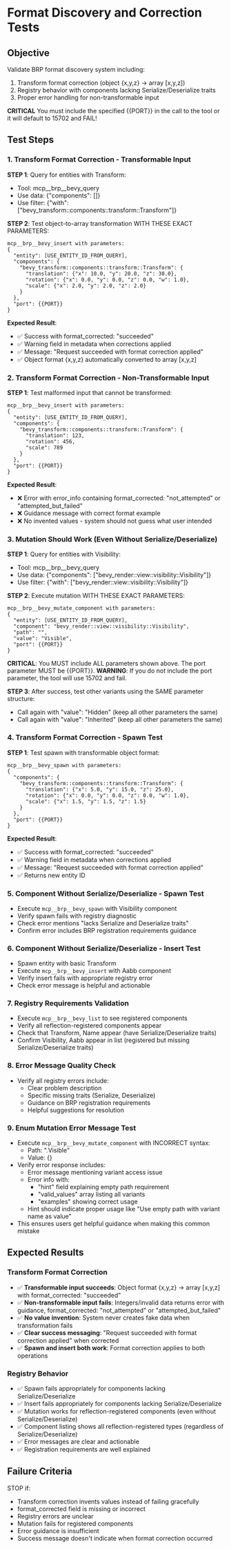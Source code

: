 # Format Discovery and Correction Tests

## Objective
Validate BRP format discovery system including:
1. Transform format correction (object {x,y,z} → array [x,y,z])
2. Registry behavior with components lacking Serialize/Deserialize traits
3. Proper error handling for non-transformable input

**CRITICAL** You must include the specified {{PORT}} in the call to the tool or it will default to 15702 and FAIL!

## Test Steps

### 1. Transform Format Correction - Transformable Input
**STEP 1**: Query for entities with Transform:
- Tool: mcp__brp__bevy_query
- Use data: {"components": []}
- Use filter: {"with": ["bevy_transform::components::transform::Transform"]}

**STEP 2**: Test object-to-array transformation WITH THESE EXACT PARAMETERS:
```
mcp__brp__bevy_insert with parameters:
{
  "entity": [USE_ENTITY_ID_FROM_QUERY],
  "components": {
    "bevy_transform::components::transform::Transform": {
      "translation": {"x": 10.0, "y": 20.0, "z": 30.0},
      "rotation": {"x": 0.0, "y": 0.0, "z": 0.0, "w": 1.0},
      "scale": {"x": 2.0, "y": 2.0, "z": 2.0}
    }
  },
  "port": {{PORT}}
}
```

**Expected Result**: 
- ✅ Success with format_corrected: "succeeded"
- ✅ Warning field in metadata when corrections applied
- ✅ Message: "Request succeeded with format correction applied"
- ✅ Object format {x,y,z} automatically converted to array [x,y,z]

### 2. Transform Format Correction - Non-Transformable Input
**STEP 1**: Test malformed input that cannot be transformed:
```
mcp__brp__bevy_insert with parameters:
{
  "entity": [USE_ENTITY_ID_FROM_QUERY],
  "components": {
    "bevy_transform::components::transform::Transform": {
      "translation": 123,
      "rotation": 456, 
      "scale": 789
    }
  },
  "port": {{PORT}}
}
```

**Expected Result**:
- ❌ Error with error_info containing format_corrected: "not_attempted" or "attempted_but_failed"
- ❌ Guidance message with correct format example
- ❌ No invented values - system should not guess what user intended

### 3. Mutation Should Work (Even Without Serialize/Deserialize)
**STEP 1**: Query for entities with Visibility:
- Tool: mcp__brp__bevy_query
- Use data: {"components": ["bevy_render::view::visibility::Visibility"]}
- Use filter: {"with": ["bevy_render::view::visibility::Visibility"]}

**STEP 2**: Execute mutation WITH THESE EXACT PARAMETERS:
```
mcp__brp__bevy_mutate_component with parameters:
{
  "entity": [USE_ENTITY_ID_FROM_QUERY],
  "component": "bevy_render::view::visibility::Visibility",
  "path": "",
  "value": "Visible",
  "port": {{PORT}}
}
```

**CRITICAL**: You MUST include ALL parameters shown above. The port parameter MUST be {{PORT}}.
**WARNING**: If you do not include the port parameter, the tool will use 15702 and fail.

**STEP 3**: After success, test other variants using the SAME parameter structure:
- Call again with "value": "Hidden" (keep all other parameters the same)
- Call again with "value": "Inherited" (keep all other parameters the same)

### 4. Transform Format Correction - Spawn Test
**STEP 1**: Test spawn with transformable object format:
```
mcp__brp__bevy_spawn with parameters:
{
  "components": {
    "bevy_transform::components::transform::Transform": {
      "translation": {"x": 5.0, "y": 15.0, "z": 25.0},
      "rotation": {"x": 0.0, "y": 0.0, "z": 0.0, "w": 1.0},
      "scale": {"x": 1.5, "y": 1.5, "z": 1.5}
    }
  },
  "port": {{PORT}}
}
```

**Expected Result**:
- ✅ Success with format_corrected: "succeeded"
- ✅ Warning field in metadata when corrections applied
- ✅ Message: "Request succeeded with format correction applied"  
- ✅ Returns new entity ID

### 5. Component Without Serialize/Deserialize - Spawn Test
- Execute `mcp__brp__bevy_spawn` with Visibility component
- Verify spawn fails with registry diagnostic
- Check error mentions "lacks Serialize and Deserialize traits"
- Confirm error includes BRP registration requirements guidance

### 6. Component Without Serialize/Deserialize - Insert Test
- Spawn entity with basic Transform
- Execute `mcp__brp__bevy_insert` with Aabb component
- Verify insert fails with appropriate registry error
- Check error message is helpful and actionable

### 7. Registry Requirements Validation
- Execute `mcp__brp__bevy_list` to see registered components
- Verify all reflection-registered components appear
- Check that Transform, Name appear (have Serialize/Deserialize traits)
- Confirm Visibility, Aabb appear in list (registered but missing Serialize/Deserialize traits)

### 8. Error Message Quality Check
- Verify all registry errors include:
  - Clear problem description
  - Specific missing traits (Serialize, Deserialize)
  - Guidance on BRP registration requirements
  - Helpful suggestions for resolution

### 9. Enum Mutation Error Message Test
- Execute `mcp__brp__bevy_mutate_component` with INCORRECT syntax:
  - Path: ".Visible"
  - Value: {}
- Verify error response includes:
  - Error message mentioning variant access issue
  - Error info with:
    - "hint" field explaining empty path requirement
    - "valid_values" array listing all variants
    - "examples" showing correct usage
  - Hint should indicate proper usage like "Use empty path with variant name as value"
- This ensures users get helpful guidance when making this common mistake

## Expected Results

### Transform Format Correction
- ✅ **Transformable input succeeds**: Object format {x,y,z} → array [x,y,z] with format_corrected: "succeeded"
- ✅ **Non-transformable input fails**: Integers/invalid data returns error with guidance, format_corrected: "not_attempted" or "attempted_but_failed"
- ✅ **No value invention**: System never creates fake data when transformation fails
- ✅ **Clear success messaging**: "Request succeeded with format correction applied" when corrected
- ✅ **Spawn and insert both work**: Format correction applies to both operations

### Registry Behavior  
- ✅ Spawn fails appropriately for components lacking Serialize/Deserialize
- ✅ Insert fails appropriately for components lacking Serialize/Deserialize
- ✅ Mutation works for reflection-registered components (even without Serialize/Deserialize)
- ✅ Component listing shows all reflection-registered types (regardless of Serialize/Deserialize)
- ✅ Error messages are clear and actionable
- ✅ Registration requirements are well explained

## Failure Criteria
STOP if: 
- Transform correction invents values instead of failing gracefully
- format_corrected field is missing or incorrect
- Registry errors are unclear
- Mutation fails for registered components
- Error guidance is insufficient
- Success message doesn't indicate when format correction occurred
